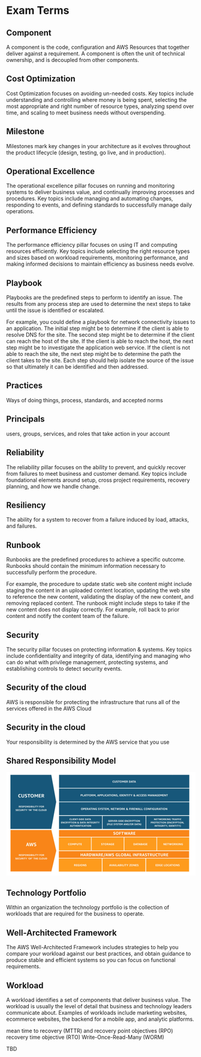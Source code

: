 # Exam Terms

## Component

A component is the code, configuration and AWS Resources that together deliver against a requirement. A component is often the unit of technical ownership, and is decoupled from other components.

## Cost Optimization

Cost Optimization focuses on avoiding un-needed costs. Key topics include understanding and controlling where money is being spent, selecting the most appropriate and right number of resource types, analyzing spend over time, and scaling to meet business needs without overspending.

## Milestone

Milestones mark key changes in your architecture as it evolves throughout the product lifecycle (design, testing, go live, and in production).

## Operational Excellence

The operational excellence pillar focuses on running and monitoring systems to deliver business value, and continually improving processes and procedures. Key topics include managing and automating changes, responding to events, and defining standards to successfully manage daily operations.

## Performance Efficiency

The performance efficiency pillar focuses on using IT and computing resources efficiently. Key topics include selecting the right resource types and sizes based on workload requirements, monitoring performance, and making informed decisions to maintain efficiency as business needs evolve.

## Playbook

Playbooks are the predefined steps to perform to identify an issue. The results from any process step are used to determine the next steps to take until the issue is identified or escalated.

For example, you could define a playbook for network connectivity issues to an application. The initial step might be to determine if the client is able to resolve DNS for the site. The second step might be to determine if the client can reach the host of the site. If the client is able to reach the host, the next step might be to investigate the application web service. If the client is not able to reach the site, the next step might be to determine the path the client takes to the site. Each step should help isolate the source of the issue so that ultimately it can be identified and then addressed.

## Practices

Ways of doing things, process, standards, and accepted norms

## Principals

users, groups, services, and roles that take action in your account

## Reliability

The reliability pillar focuses on the ability to prevent, and quickly recover from failures to meet business and customer demand. Key topics include foundational elements around setup, cross project requirements, recovery planning, and how we handle change.

## Resiliency

The ability for a system to recover from a failure induced by load, attacks, and failures.

## Runbook

Runbooks are the predefined procedures to achieve a specific outcome. Runbooks should contain the minimum information necessary to successfully perform the procedure.

For example, the procedure to update static web site content might include staging the content in an uploaded content location, updating the web site to reference the new content, validating the display of the new content, and removing replaced content. The runbook might include steps to take if the new content does not display correctly. For example, roll back to prior content and notify the content team of the failure.

## Security

The security pillar focuses on protecting information & systems. Key topics include confidentiality and integrity of data, identifying and managing who can do what with privilege management, protecting systems, and establishing controls to detect security events.

## Security of the cloud

AWS is responsible for protecting the infrastructure that runs all of the services offered in the AWS Cloud

## Security in the cloud

Your responsibility is determined by the AWS service that you use

## Shared Responsibility Model

![Shared Responsibility Model](/img/Shared_Responsibility_Model_V2.59d1eccec334b366627e9295b304202faf7b899b.jpg)

## Technology Portfolio

Within an organization the technology portfolio is the collection of workloads that are required for the business to operate.

## Well-Architected Framework

The AWS Well-Architected Framework includes strategies to help you compare your workload against our best practices, and obtain guidance to produce stable and efficient systems so you can focus on functional requirements.

## Workload

A workload identifies a set of components that deliver business value. The workload is usually the level of detail that business and technology leaders communicate about. Examples of workloads include marketing websites, ecommerce websites, the backend for a mobile app, and analytic platforms.




mean time to recovery (MTTR) and
recovery point objectives (RPO)
recovery time objective (RTO) 
Write-Once-Read-Many (WORM)


TBD
